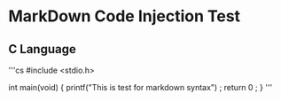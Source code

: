 # MarkDown Code Injection Test 

## C Language


'''cs
#include <stdio.h> 

int main(void) {
	printf("This is test for markdown syntax") ;
	return 0 ;
}
'''
